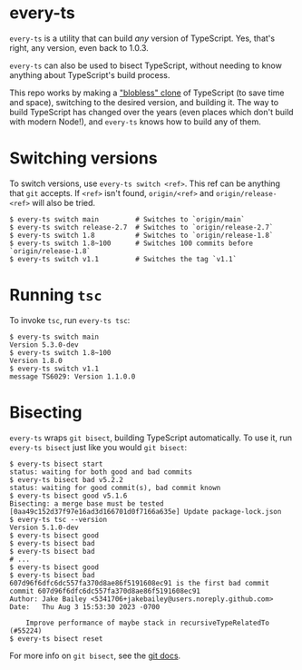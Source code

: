 # every-ts

`every-ts` is a utility that can build _any_ version of TypeScript. Yes, that's
right, any version, even back to 1.0.3.

`every-ts` can also be used to bisect TypeScript, without needing to know
anything about TypeScript's build process.

This repo works by making a
["blobless" clone](https://github.blog/2020-12-21-get-up-to-speed-with-partial-clone-and-shallow-clone/)
of TypeScript (to save time and space), switching to the desired version, and
building it. The way to build TypeScript has changed over the years (even places
which don't build with modern Node!), and `every-ts` knows how to build any of
them.

# Switching versions

To switch versions, use `every-ts switch <ref>`. This ref can be anything that
`git` accepts. If `<ref>` isn't found, `origin/<ref>` and `origin/release-<ref>`
will also be tried.

```
$ every-ts switch main         # Switches to `origin/main`
$ every-ts switch release-2.7  # Switches to `origin/release-2.7`
$ every-ts switch 1.8          # Switches to `origin/release-1.8`
$ every-ts switch 1.8~100      # Switches 100 commits before `origin/release-1.8`
$ every-ts switch v1.1         # Switches the tag `v1.1`
```

# Running `tsc`

To invoke `tsc`, run `every-ts tsc`:

```
$ every-ts switch main
Version 5.3.0-dev
$ every-ts switch 1.8~100
Version 1.8.0
$ every-ts switch v1.1
message TS6029: Version 1.1.0.0
```

# Bisecting

`every-ts` wraps `git bisect`, building TypeScript automatically. To use it, run
`every-ts bisect` just like you would `git bisect`:

```
$ every-ts bisect start
status: waiting for both good and bad commits
$ every-ts bisect bad v5.2.2
status: waiting for good commit(s), bad commit known
$ every-ts bisect good v5.1.6
Bisecting: a merge base must be tested
[0aa49c152d37f97e16ad3d166701d0f7166a635e] Update package-lock.json
$ every-ts tsc --version
Version 5.1.0-dev
$ every-ts bisect good
$ every-ts bisect bad
$ every-ts bisect bad
# ...
$ every-ts bisect good
$ every-ts bisect bad
607d96f6dfc6dc557fa370d8ae86f5191608ec91 is the first bad commit
commit 607d96f6dfc6dc557fa370d8ae86f5191608ec91
Author: Jake Bailey <5341706+jakebailey@users.noreply.github.com>
Date:   Thu Aug 3 15:53:30 2023 -0700

    Improve performance of maybe stack in recursiveTypeRelatedTo (#55224)
$ every-ts bisect reset
```

<!-- TODO: need a way to get TS bin into run PATH

`bisect run` is also supported:

```
$ every-ts bisect start
status: waiting for both good and bad commits
$ every-ts bisect old v5.0.3
status: waiting for good commit(s), bad commit known
$ every-ts bisect new v4.9.4
Bisecting: a merge base must be tested
[0aa49c152d37f97e16ad3d166701d0f7166a635e] Update package-lock.json
$ every-ts bisect run tsc --version
``` -->

For more info on `git bisect`, see the
[git docs](https://git-scm.com/docs/git-bisect).
